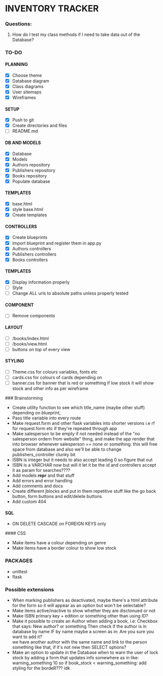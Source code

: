 # INVENTORY TRACKER

### Questions:

1. How do I test my class methods if I need to take data out of the Database?

### TO-DO

#### PLANNING
- [x] Choose theme
- [x] Database diagram
- [x] Class diagrams
- [x] User sitemaps
- [x] Wireframes

#### SETUP
- [x] Push to git
- [x] Create directories and files
- [ ] README.md

#### DB AND MODELS
- [x] Database
- [x] Models
- [x] Authors repository
- [x] Publishers repository
- [x] Books repository
- [x] Populate database

#### TEMPLATES
- [x] base.html
- [x] style base.html
- [x] Create templates

####  CONTROLLERS
- [x] Create blueprints
- [x] Import blueprint and register them in app.py
- [x] Authors controllers
- [x] Publishers controllers
- [x] Books controllers

#### TEMPLATES
- [x] Display information properly
- [ ] Style
- [ ] Change ALL urls to absolute paths unless properly tested

#### COMPONENT
- [ ] Remove components

#### LAYOUT
- [ ] /books/index.html
- [ ] /books/view.html
- [ ] buttons on top of every view

#### STYLING
- [ ] Theme.css for colours variables, fonts etc
- [ ] cards.css for colours of cards depending on 
- [ ] banner.css for banner that is red or something if low stock
it will show stock and other info as per wireframe

### Brainstorming

- Create utility function to see which title_name (maybe other stuff)
depending on blueprint,
- Pass title variable into every route
- Make request.form and other flask variables into shorter versions
i.e rf for request.form etc if they're repeated through app
- Make salesperson to be empty if not needed instead of the "no salesperson
ordern from website" thing, and make the app render that into browser 
whenever salesperson == none or something. this will free space from database
and also we'll be able to change publishers_controller clunky bit
- ISBN is integer but it needs to also accept leading 0 so figure that out
- ISBN is a VARCHAR now but will it let it be the id and controllers
accept it as param for searches????
- Add models __repr__ and that stuff
- Add errors and error handling
- Add comments and docs
- Create different jblocks and put in them repetitive stuff like the 
go back button, form buttons and edit/delete buttons
- Add custom 404

#### SQL

- ON DELETE CASCADE on FOREIGN KEYS only

#### CSS

- Make items have a colour depending on genre
- Make items have a border colour to show low stock

### PACKAGES

- unittest
- flask

### Possible extensions

- When marking publishers as deactivated, maybe there's a html attribute
	for the form so it will appear as an option but won't be selectable?
- Make items active/inactive to show whether they are disctonued or not
- Make ISBN primary key + edition or something other than using ID?
- Make it possible to create an Author when adding a book,
	i.e: Checkbox that says: New author? or something
	Then check if the author is in database by name
	IF by name maybe a screen as in: Are you sure you want to add it?	
		we have another author with the same name and link to the person
	something like that, if it's not new then SELECT options?
- Make an option to update in the Database when to warn the user of lock stock
	by adding a form that updates info somewhere as in like:
	warning_something 	10
	so if book_stock < warning_something:
		add styling for the bordeR??? idk


